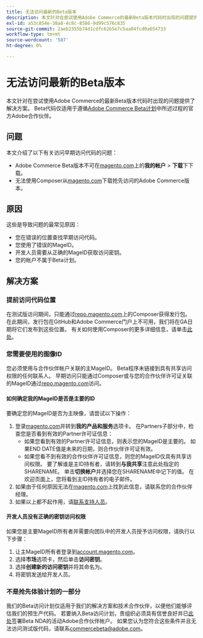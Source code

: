 ```yaml
---
title: 无法访问最新的Beta版本
description: 本文针对在尝试使用Adobe Commerce的最新Beta版本代码时出现的问题提供了解决方案。 Beta代码仅适用于遵循[Adobe Commerce Beta计划](https://github.com/magento/magento2/wiki/Magento-Beta-Program)中所述过程的官方Adobe合作伙伴。
exl-id: a53c854e-38a8-4c8c-8586-9d99c576c835
source-git-commit: 2aeb2355b74d1cdfc62b5e7c5aa04fcd0a654733
workflow-type: tm+mt
source-wordcount: '587'
ht-degree: 0%

---
```


# 无法访问最新的Beta版本

本文针对在尝试使用Adobe Commerce的最新Beta版本代码时出现的问题提供了解决方案。 Beta代码仅适用于遵循[Adobe Commerce Beta计划](https://github.com/magento/magento2/wiki/Magento-Beta-Program)中所述过程的官方Adobe合作伙伴。

## 问题

本文介绍了以下有关访问早期访问代码的问题：

* Adobe Commerce Beta版本不可在[magento.com](https://account.magento.com/customer/account/login)上的&#x200B;**我的帐户** > **下载**&#x200B;下下载。
* 无法使用Composer从[magento.com](https://account.magento.com/customer/account/login)下载抢先访问的Adobe Commerce版本。

## 原因

这些是导致问题的最常见原因：

* 您在错误的位置查找早期访问代码。
* 您使用了错误的MageID。
* 开发人员需要从正确的MageID获取访问密钥。
* 您的帐户不属于Beta计划。

## 解决方案

### 提前访问代码位置

在测试版访问期间，只能通过[repo.magento.com](https://repo.magento.com/)上的Composer获得发行包。 在此期间，发行包在GitHub和Adobe Commerce门户上不可用，我们将在GA日期将它们发布到这些位置。 有关如何使用Composer的更多详细信息，请单击[此处](https://experienceleague.adobe.com/zh-hans/docs/commerce-operations/installation-guide/composer)。

### 您需要使用的图像ID

您必须使用与合作伙伴帐户关联的主MageID。 Beta程序未链接到具有共享访问权限的任何联系人。 早期访问只能通过Composer或与您的合作伙伴许可证关联的MageID通过[repo.magento.com](https://repo.magento.com/)访问。

#### 如何确定我的MageID是否是主要的ID

要确定您的MageID是否为主映像，请尝试以下操作：

1. 登录[magento.com](https://account.magento.com/customer/account/login)并转到&#x200B;**我的产品和服务**&#x200B;选项卡。 在Partners子部分中，检查您是否看到有效的Partner许可证信息：
   * 如果您看到有效的Partner许可证信息，则表示您的MageID是主要的。 如果END DATE值是未来的日期，则合作伙伴许可证有效。
   * 如果您看不到有效的合作伙伴许可证信息，则您的MageID仅具有共享访问权限。 要了解谁是主ID持有者，请转到&#x200B;**与我共享**&#x200B;注意此处指定的SHARENAME。 单击&#x200B;**切换帐户**&#x200B;并选择您在SHARENAME中记下的值。 在欢迎页面上，您将看到主ID持有者的电子邮件。
1. 如果由于任何原因无法在[magento.com](https://account.magento.com/customer/account/login)上找到此信息，请联系您的合作伙伴经理。
1. 如果以上都不起作用，请[联系支持人员](/help/help-center-guide/help-center/magento-help-center-user-guide.md#merchant-not-displayed)。

#### 开发人员没有正确的密钥访问权限

如果您是主要MageID所有者并需要向团队中的开发人员授予访问权限，请执行以下步骤：

1. 让主MageID所有者登录到[account.magento.com](https://account.magento.com/customer/account/login)。
1. 选择&#x200B;**市场**&#x200B;选项卡，然后单击&#x200B;**访问密钥**。
1. 选择&#x200B;**创建新的访问密钥**&#x200B;并将其命名为。
1. 将密钥发送给开发人员。

### 不是抢先体验计划的一部分

我们的Beta访问计划仅适用于我们的解决方案和技术合作伙伴，以便他们能够评估我们的预生产代码。 若要纳入Beta访问计划，贵组织必须具有信誉良好并已[此处](https://github.com/magento/magento2/wiki/Magento-Beta-Program)签署Beta NDA的活动Adobe合作伙伴帐户。 如果您认为您符合这些条件并且无法访问测试版代码，请联系[commercebeta@adobe.com](mailto:commercebeta@adobe.com)。
